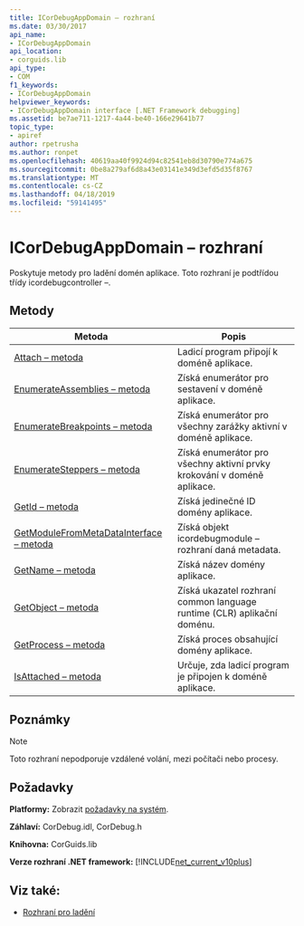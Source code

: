 ```yaml
---
title: ICorDebugAppDomain – rozhraní
ms.date: 03/30/2017
api_name:
- ICorDebugAppDomain
api_location:
- corguids.lib
api_type:
- COM
f1_keywords:
- ICorDebugAppDomain
helpviewer_keywords:
- ICorDebugAppDomain interface [.NET Framework debugging]
ms.assetid: be7ae711-1217-4a44-be40-166e29641b77
topic_type:
- apiref
author: rpetrusha
ms.author: ronpet
ms.openlocfilehash: 40619aa40f9924d94c82541eb8d30790e774a675
ms.sourcegitcommit: 0be8a279af6d8a43e03141e349d3efd5d35f8767
ms.translationtype: MT
ms.contentlocale: cs-CZ
ms.lasthandoff: 04/18/2019
ms.locfileid: "59141495"
---
```

# <a name="icordebugappdomain-interface"></a>ICorDebugAppDomain – rozhraní

Poskytuje metody pro ladění domén aplikace. Toto rozhraní je podtřídou třídy icordebugcontroller –.  
  
## <a name="methods"></a>Metody  
  
|Metoda|Popis|  
|------------|-----------------|  
|[Attach – metoda](../../../../docs/framework/unmanaged-api/debugging/icordebugappdomain-attach-method.md)|Ladicí program připojí k doméně aplikace.|  
|[EnumerateAssemblies – metoda](../../../../docs/framework/unmanaged-api/debugging/icordebugappdomain-enumerateassemblies-method.md)|Získá enumerátor pro sestavení v doméně aplikace.|  
|[EnumerateBreakpoints – metoda](../../../../docs/framework/unmanaged-api/debugging/icordebugappdomain-enumeratebreakpoints-method.md)|Získá enumerátor pro všechny zarážky aktivní v doméně aplikace.|  
|[EnumerateSteppers – metoda](../../../../docs/framework/unmanaged-api/debugging/icordebugappdomain-enumeratesteppers-method.md)|Získá enumerátor pro všechny aktivní prvky krokování v doméně aplikace.|  
|[GetId – metoda](../../../../docs/framework/unmanaged-api/debugging/icordebugappdomain-getid-method.md)|Získá jedinečné ID domény aplikace.|  
|[GetModuleFromMetaDataInterface – metoda](../../../../docs/framework/unmanaged-api/debugging/icordebugappdomain-getmodulefrommetadatainterface-method.md)|Získá objekt icordebugmodule – rozhraní daná metadata.|  
|[GetName – metoda](../../../../docs/framework/unmanaged-api/debugging/icordebugappdomain-getname-method.md)|Získá název domény aplikace.|  
|[GetObject – metoda](../../../../docs/framework/unmanaged-api/debugging/icordebugappdomain-getobject-method.md)|Získá ukazatel rozhraní common language runtime (CLR) aplikační doménu.|  
|[GetProcess – metoda](../../../../docs/framework/unmanaged-api/debugging/icordebugappdomain-getprocess-method.md)|Získá proces obsahující domény aplikace.|  
|[IsAttached – metoda](../../../../docs/framework/unmanaged-api/debugging/icordebugappdomain-isattached-method.md)|Určuje, zda ladicí program je připojen k doméně aplikace.|  
  
## <a name="remarks"></a>Poznámky  
  
> [!NOTE]
>  Toto rozhraní nepodporuje vzdálené volání, mezi počítači nebo procesy.  
  
## <a name="requirements"></a>Požadavky  
 **Platformy:** Zobrazit [požadavky na systém](../../../../docs/framework/get-started/system-requirements.md).  
  
 **Záhlaví:** CorDebug.idl, CorDebug.h  
  
 **Knihovna:** CorGuids.lib  
  
 **Verze rozhraní .NET framework:** [!INCLUDE[net_current_v10plus](../../../../includes/net-current-v10plus-md.md)]  
  
## <a name="see-also"></a>Viz také:

- [Rozhraní pro ladění](../../../../docs/framework/unmanaged-api/debugging/debugging-interfaces.md)
